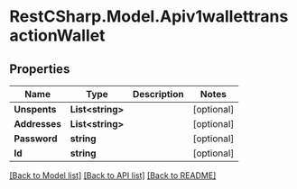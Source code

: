 # RestCSharp.Model.Apiv1wallettransactionWallet
## Properties

Name | Type | Description | Notes
------------ | ------------- | ------------- | -------------
**Unspents** | **List&lt;string&gt;** |  | [optional] 
**Addresses** | **List&lt;string&gt;** |  | [optional] 
**Password** | **string** |  | [optional] 
**Id** | **string** |  | [optional] 

[[Back to Model list]](../README.md#documentation-for-models) [[Back to API list]](../README.md#documentation-for-api-endpoints) [[Back to README]](../README.md)

